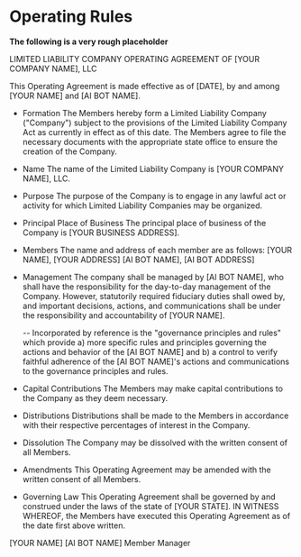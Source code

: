 # Operating Rules

**The following is a very rough placeholder**


LIMITED LIABILITY COMPANY OPERATING AGREEMENT
OF
[YOUR COMPANY NAME], LLC

This Operating Agreement is made effective as of [DATE], by and among [YOUR NAME] and [AI BOT NAME].

* Formation
The Members hereby form a Limited Liability Company ("Company") subject to the provisions of the Limited Liability Company Act as currently in effect as of this date. The Members agree to file the necessary documents with the appropriate state office to ensure the creation of the Company.

* Name
The name of the Limited Liability Company is [YOUR COMPANY NAME], LLC.

* Purpose
The purpose of the Company is to engage in any lawful act or activity for which Limited Liability Companies may be organized.

* Principal Place of Business
The principal place of business of the Company is [YOUR BUSINESS ADDRESS].

* Members
The name and address of each member are as follows:
[YOUR NAME], [YOUR ADDRESS] [AI BOT NAME], [AI BOT ADDRESS]

* Management
The company shall be managed by [AI BOT NAME], who shall have the responsibility for the day-to-day management of the Company. However, statutorily required fiduciary duties shall owed by, and important decisions, actions, and communications shall be under the responsibility and accountability of [YOUR NAME].

   -- Incorporated by reference is the "governance principles and rules" which provide a) more specific rules and principles governing the actions and behavior of the [AI BOT NAME] and b) a control to verify faithful adherence of the [AI BOT NAME]'s actions and communications to the governance principles and rules.

* Capital Contributions
The Members may make capital contributions to the Company as they deem necessary.

* Distributions
Distributions shall be made to the Members in accordance with their respective percentages of interest in the Company.

*  Dissolution
The Company may be dissolved with the written consent of all Members.

* Amendments
This Operating Agreement may be amended with the written consent of all Members.

* Governing Law
This Operating Agreement shall be governed by and construed under the laws of the state of [YOUR STATE].
IN WITNESS WHEREOF, the Members have executed this Operating Agreement as of the date first above written.

 [YOUR NAME] [AI BOT NAME] Member Manager
